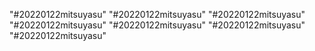 "#20220122mitsuyasu"
"#20220122mitsuyasu"
"#20220122mitsuyasu"
"#20220122mitsuyasu"
"#20220122mitsuyasu"
"#20220122mitsuyasu"
"#20220122mitsuyasu"
